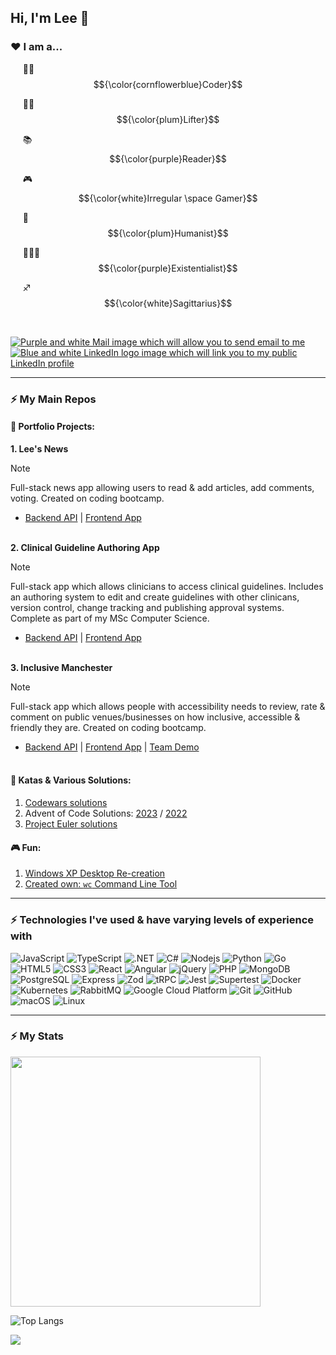 <link href="style.css" rel="stylesheet"></link>

## Hi, I'm Lee 👋

### ❤️ I am a...
	
&nbsp;&nbsp;&nbsp;&nbsp; 🧑‍💻 $${\color{cornflowerblue}Coder}$$

&nbsp;&nbsp;&nbsp;&nbsp; 🏋️‍♂️ $${\color{plum}Lifter}$$

&nbsp;&nbsp;&nbsp;&nbsp; 📚 $${\color{purple}Reader}$$

&nbsp;&nbsp;&nbsp;&nbsp; 🎮 $${\color{white}Irregular \space Gamer}$$

&nbsp;&nbsp;&nbsp;&nbsp; 🧬 $${\color{plum}Humanist}$$

&nbsp;&nbsp;&nbsp;&nbsp; 👱🏻‍♂️ $${\color{purple}Existentialist}$$

&nbsp;&nbsp;&nbsp;&nbsp; ♐️ $${\color{white}Sagittarius}$$

<br />

<a href="mailto:iamleexyz.sandpaper919@passmail.net" target="_blank"><img src="https://img.shields.io/badge/Mail-8B89CC?style=for-the-badge&logo=protonmail&logoColor=white" alt="Purple and white Mail image which will allow you to send email to me"/></a>
<a href="https://www.linkedin.com/in/leekirkham/" target="_blank"><img src="https://img.shields.io/badge/LinkedIn-0077B5?style=for-the-badge&logo=linkedin&logoColor=white" alt="Blue and white LinkedIn logo image which will link you to my public LinkedIn profile"/></a>

---
### ⚡ My Main Repos

#### 💼 Portfolio Projects:

<strong> 1. Lee's News</strong>
<br />
> [!NOTE]  
> Full-stack news app allowing users to read & add articles, add comments, voting. Created on coding bootcamp.

- <a href="https://github.com/leekli/nc-news-backend">Backend API</a> | <a href="https://github.com/leekli/nc-news-frontend">Frontend App</a>
<br /><br />

<strong> 2. Clinical Guideline Authoring App</strong>
<br />

> [!NOTE]  
> Full-stack app which allows clinicians to access clinical guidelines. Includes an authoring system to edit and create guidelines with other clinicans, version control, change tracking and publishing approval systems. Complete as part of my MSc Computer Science.

- <a href="https://github.com/leekli/clinical-guideline-app-BE">Backend API</a> | <a href="https://github.com/leekli/clinical-guideline-app-FE">Frontend App</a>
<br /><br />

<strong> 3. Inclusive Manchester</strong>
<br />

> [!NOTE]  
> Full-stack app which allows people with accessibility needs to review, rate & comment on public venues/businesses on how inclusive, accessible & friendly they are. Created on coding bootcamp.

- <a href="https://github.com/leekli/AccessApp-Backend">Backend API</a> | <a href="https://github.com/leekli/AccessApp-Frontend">Frontend App</a> | <a href="https://northcoders.com/projects/march-2022/inclusive-manchester">Team Demo</a>
<br /><br />

#### 🧠 Katas & Various Solutions:

1. [Codewars solutions](https://github.com/leekli/codewars-my-solutions)
3. Advent of Code Solutions: [2023](https://github.com/leekli/aoc2023) / [2022](https://github.com/leekli/aoc2022)
4. [Project Euler solutions](https://github.com/leekli/project-euler)


#### 🎮 Fun:

1. [Windows XP Desktop Re-creation](https://github.com/leekli/windows-desktop-fun)
2. [Created own: `wc` Command Line Tool](https://github.com/leekli/wc-recreation)

---

### ⚡ Technologies I've used & have varying levels of experience with

![JavaScript](https://img.shields.io/badge/-JavaScript-black?style=flat-square&logo=javascript)
![TypeScript](https://img.shields.io/badge/-TypeScript-black?style=flat-square&logo=typescript)
![.NET](https://img.shields.io/badge/-.NET-black?style=flat-square&logo=dotnet)
![C#](https://img.shields.io/badge/-CSharp-black?style=flat-square&logo=sharp)
![Nodejs](https://img.shields.io/badge/-Nodejs-black?style=flat-square&logo=Node.js)
![Python](https://img.shields.io/badge/-Python-black?style=flat-square&logo=Python)
![Go](https://img.shields.io/badge/-Go-black?style=flat-square&logo=Go)
![HTML5](https://img.shields.io/badge/-HTML5-E34F26?style=flat-square&logo=html5&logoColor=white)
![CSS3](https://img.shields.io/badge/-CSS3-1572B6?style=flat-square&logo=css3)
![React](https://img.shields.io/badge/-React-black?style=flat-square&logo=react)
![Angular](https://img.shields.io/badge/-Angular-black?style=flat-square&logo=angular)
![jQuery](https://img.shields.io/badge/-JQuery-black?style=flat-square&logo=jquery)
![PHP](https://img.shields.io/badge/-PHP-black?style=flat-square&logo=PHP)
![MongoDB](https://img.shields.io/badge/-MongoDB-black?style=flat-square&logo=mongodb)
![PostgreSQL](https://img.shields.io/badge/-PostgreSQL-black?style=flat-square&logo=postgresql)
![Express](https://img.shields.io/badge/-Express-black?style=flat-square&logo=express)
![Zod](https://img.shields.io/badge/-Zod-black?style=flat-square&logo=zod)
![tRPC](https://img.shields.io/badge/-tRPC-black?style=flat-square&logo=trpc)
![Jest](https://img.shields.io/badge/-Jest-black?style=flat-square&logo=jest)
![Supertest](https://img.shields.io/badge/-Supertest-black?style=flat-square&logo=supertest)
![Docker](https://img.shields.io/badge/-Docker-black?style=flat-square&logo=docker)
![Kubernetes](https://img.shields.io/badge/-Kubernetes-black?style=flat-square&logo=Kubernetes)
![RabbitMQ](https://img.shields.io/badge/-RabbitMQ-black?style=flat-square&logo=rabbitmq)
![Google Cloud Platform](https://img.shields.io/badge/-Google%20Cloud%20Platform-black?style=flat-square&logo=googlecloud)
![Git](https://img.shields.io/badge/-Git-black?style=flat-square&logo=git)
![GitHub](https://img.shields.io/badge/-GitHub-181717?style=flat-square&logo=github)
![macOS](https://img.shields.io/badge/-macOS-black?style=flat-square&logo=macos)
![Linux](https://img.shields.io/badge/-Linux-black?style=flat-square&logo=linux)

---
### ⚡ My Stats

<img src="https://github-readme-stats.vercel.app/api?username=leekli&show_icons=true&theme=algolia" width="400">

![Top Langs](https://github-readme-stats.vercel.app/api/top-langs/?username=leekli&hide=TeX&layout=compact)

<a href="https://www.codewars.com/users/leekli" target=”_blank”><img src="https://www.codewars.com/users/leekli/badges/large" /></a>
